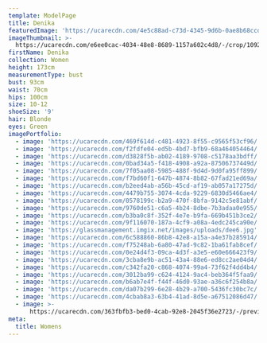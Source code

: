 ```yaml
---
template: ModelPage
title: Denika
featuredImage: 'https://ucarecdn.com/4e5c88ad-c73d-4345-9d6b-0ae8b68ccd94/'
imageThumbnail: >-
  https://ucarecdn.com/e6ee0cac-4034-48e8-8689-1157a602c4d8/-/crop/1092x1066/276,0/-/preview/
firstName: Denika
collection: Women
height: 173cm
measurementType: bust
bust: 93cm
waist: 70cm
hips: 100cm
size: 10-12
shoeSize: '9'
hair: Blonde
eyes: Green
imagePortfolio:
  - image: 'https://ucarecdn.com/469f614d-c481-4923-8f55-c9565f53cf96/'
  - image: 'https://ucarecdn.com/f2fdfe04-ed5b-4bd7-bfb9-68a464054464/'
  - image: 'https://ucarecdn.com/d3828f5b-ab02-4189-9708-c5178aa3bdff/'
  - image: 'https://ucarecdn.com/0bad34a5-f418-4908-a92a-87506737449d/'
  - image: 'https://ucarecdn.com/7f05aa08-5985-488f-9d4d-9d0fa95ff899/'
  - image: 'https://ucarecdn.com/f7bd60f1-647b-4874-8b82-67fad21ed69a/'
  - image: 'https://ucarecdn.com/b2eed4ab-a56b-45cd-af19-ab057a17275d/'
  - image: 'https://ucarecdn.com/4479b755-3074-4cda-9229-6830d5466ae4/'
  - image: 'https://ucarecdn.com/0578199c-b2a9-470f-8bfa-9142c5e81abf/'
  - image: 'https://ucarecdn.com/9760de51-c6a5-4b24-8dbe-7b3adaa0e955/'
  - image: 'https://ucarecdn.com/b3ba0c8f-352f-4e7e-b9fa-669b451b3ce2/'
  - image: 'https://ucarecdn.com/9f116070-187a-4cf9-a08a-4edc245ca90e/'
  - image: 'https://glassmanagement.imgix.net/images/uploads/dee6.jpg'
  - image: 'https://ucarecdn.com/6c588860-86b8-42e8-a15a-a4e37b285914/'
  - image: 'https://ucarecdn.com/f75248ab-6a80-47ad-9c82-1ba61fab8cef/'
  - image: 'https://ucarecdn.com/0e24d4f3-09ca-4d3f-a3e5-e60e666423f9/'
  - image: 'https://ucarecdn.com/3cba8e9b-ac51-43a4-88e6-ed8cc2ae04d4/'
  - image: 'https://ucarecdn.com/c342fa20-c868-4074-99a4-73f62f4dd4b4/'
  - image: 'https://ucarecdn.com/3012ba99-c624-4124-9ac4-beb364f5faa9/'
  - image: 'https://ucarecdn.com/b6ab7e4f-f44f-46d0-93ae-a36c6f254b8a/'
  - image: 'https://ucarecdn.com/da07b299-6e28-4b29-a700-5436fc30bc7c/'
  - image: 'https://ucarecdn.com/4cbab8a3-63b4-41ad-8d5e-a67512086d47/'
  - image: >-
      https://ucarecdn.com/363fbfb3-bed0-4cab-92e8-2045f36e2723/-/preview/-/rotate/90/
meta:
  title: Womens
---
```


